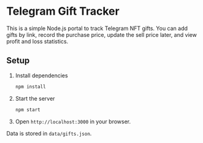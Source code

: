 # Telegram Gift Tracker

This is a simple Node.js portal to track Telegram NFT gifts. You can add gifts by link, record the purchase price, update the sell price later, and view profit and loss statistics.

## Setup

1. Install dependencies
   ```bash
   npm install
   ```
2. Start the server
   ```bash
   npm start
   ```
3. Open `http://localhost:3000` in your browser.

Data is stored in `data/gifts.json`.
